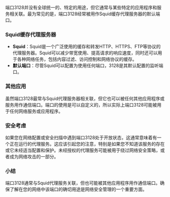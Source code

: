 端口3128并没有全球统一的、特定的用途，但它通常与某些特定的应用程序和服务相关联。最为常见的是，端口3128经常被用作Squid缓存代理服务器的默认端口。

### Squid缓存代理服务器
- **Squid**：Squid是一个广泛使用的缓存和转发HTTP、HTTPS、FTP等协议的代理服务器。Squid可以减少带宽使用、提高请求的响应速度，同时还可以用于各种网络任务，包括内容过滤、访问控制和网络协议的缓存。
- **默认端口**：尽管Squid可以配置为使用任何端口，3128是其默认配置的监听端口。

### 其他应用
虽然端口3128最常与Squid代理服务器相关联，但它也可以被任何其他应用程序或服务用作通信端口。端口的使用是可以自定义的，所以实际上端口3128可能被用于任何网络服务或应用程序。

### 安全考虑
如果您在网络配置或安全扫描中遇到端口3128处于开放状态，这通常意味着有一个正在运行的代理服务。这应该引起您的注意，特别是如果您不知道该服务的存在或它未经适当配置和保护。未经授权的代理服务可能被用于绕过网络安全策略，或者成为网络攻击的一部分。

### 小结
端口3128通常与Squid代理服务关联，但也可能被其他应用程序用作通信端口。确保了解在您的网络中该端口的确切用途是网络安全管理的一个重要方面。
